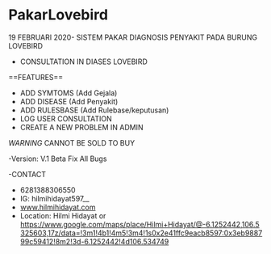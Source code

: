 # PakarLovebird
19 FEBRUARI 2020- SISTEM PAKAR DIAGNOSIS PENYAKIT PADA BURUNG LOVEBIRD

+ CONSULTATION IN DIASES LOVEBIRD

==FEATURES==
+ ADD SYMTOMS (Add Gejala)
+ ADD DISEASE (Add Penyakit)
+ ADD RULESBASE (Add Rulebase/keputusan)
+ LOG USER CONSULTATION 
+ CREATE A NEW PROBLEM IN ADMIN

_WARNING_
CANNOT BE SOLD TO BUY

-Version:
  V.1 Beta Fix All Bugs
  
-CONTACT 
  + 6281388306550
  + IG: hilmihidayat597__
  + www.hilmihidayat.com
  + Location: Hilmi Hidayat or https://www.google.com/maps/place/Hilmi+Hidayat/@-6.1252442,106.5325603,17z/data=!3m1!4b1!4m5!3m4!1s0x2e41ffc9eacb8597:0x3eb988799c59412!8m2!3d-6.1252442!4d106.534749
